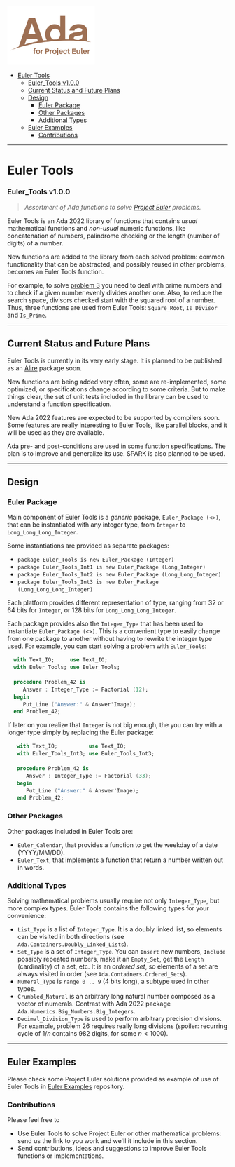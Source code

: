 <img src="Ada_for_Project_Euler.png" width="200" />

- [Euler Tools](#euler-tools)
    - [Euler\_Tools v1.0.0](#euler_tools-v100)
  - [Current Status and Future Plans](#current-status-and-future-plans)
  - [Design](#design)
    - [Euler Package](#euler-package)
    - [Other Packages](#other-packages)
    - [Additional Types](#additional-types)
  - [Euler Examples](#euler-examples)
    - [Contributions](#contributions)

---

# Euler Tools
### Euler_Tools v1.0.0

> *Assortment of Ada functions to solve [Project
> Euler](https://projecteuler.net) problems.*

Euler Tools is an Ada 2022 library of functions that contains _usual_
mathematical functions and _non-usual_ numeric functions, like concatenation
of numbers, palindrome checking or the length (number of digits) of a number.

New functions are added to the library from each solved problem: common
functionality that can be abstracted, and possibly reused in other problems,
becomes an Euler Tools function.

For example, to solve [problem 3](https://projecteuler.net/problem=3) you
need to deal with prime numbers and to check if a given number evenly divides
another one. Also, to reduce the search space, divisors checked start with
the squared root of a number. Thus, three functions are used from Euler
Tools: `Square_Root`, `Is_Divisor` and `Is_Prime`.

---
## Current Status and Future Plans

Euler Tools is currently in its very early stage. It is planned to be
published as an [Alire](https://alire.ada.dev) package soon.

New functions are being added very often, some are re-implemented, some
optimized, or specifications change according to some criteria. But to make
things clear, the set of unit tests included in the library can be used to understand a function specification.

New Ada 2022 features are expected to be supported by compilers soon. Some
features are really interesting to Euler Tools, like parallel blocks, and it
will be used as they are available.

Ada pre- and post-conditions are used in some function specifications. The
plan is to improve and generalize its use. SPARK is also planned to be used.

---
## Design

### Euler Package

Main component of Euler Tools is a _generic_ package, `Euler_Package (<>)`,
that can be instantiated with any integer type, from `Integer` to
`Long_Long_Long_Integer`.

Some instantiations are provided as separate packages:

   *  `package Euler_Tools is new Euler_Package (Integer)`
   *  `package Euler_Tools_Int1 is new Euler_Package (Long_Integer)`
   *  `package Euler_Tools_Int2 is new Euler_Package (Long_Long_Integer)`
   *  `package Euler_Tools_Int3 is new Euler_Package (Long_Long_Long_Integer)`

Each platform provides different representation of type, ranging from 32 or
64 bits for `Integer`, or 128 bits for `Long_Long_Long_Integer`.

  Each package provides also the `Integer_Type` that has been used to
  instantiate `Euler_Package (<>)`. This is a convenient type to easily
  change from one package to another without having to rewrite the integer
  type used. For example, you can start solving a problem with
  `Euler_Tools`:

 ```ada
   with Text_IO;     use Text_IO;
   with Euler_Tools; use Euler_Tools;

   procedure Problem_42 is
      Answer : Integer_Type := Factorial (12);
   begin
      Put_Line ("Answer:" & Answer'Image);
   end Problem_42;
 ```

  If later on you realize that `Integer` is not big enough, the you can try
  with a longer type simply by replacing the Euler package:

```ada
   with Text_IO;          use Text_IO;
   with Euler_Tools_Int3; use Euler_Tools_Int3;

   procedure Problem_42 is
      Answer : Integer_Type := Factorial (33);
   begin
      Put_Line ("Answer:" & Answer'Image);
   end Problem_42;
```

### Other Packages

Other packages included in Euler Tools are:

   * `Euler_Calendar`, that provides a function to get the weekday of a date
    (YYYY/MM/DD).
   * `Euler_Text`, that implements a function that return a number written
     out in words.

### Additional Types

Solving mathematical problems usually require not only `Integer_Type`, but
more complex types. Euler Tools contains the following types for your
convenience:

   * `List_Type` is a list of `Integer_Type`. It is a doubly linked list, so
     elements can be visited in both directions (see
     `Ada.Containers.Doubly_Linked_Lists`).
   * `Set_Type` is a set of `Integer_Type`. You can `Insert` new numbers,
     `Include` possibly repeated numbers, make it an `Empty_Set`, get the
     `Length` (cardinality) of a set, etc. It is an _ordered set_, so
     elements of a set are always visited in order (see
     `Ada.Containers.Ordered_Sets`).
   * `Numeral_Type` is `range 0 .. 9` (4 bits long), a subtype used in other
     types.
   * `Crumbled_Natural` is an arbitrary long natural number composed as a
     vector of numerals. Contrast with Ada 2022 package
     `Ada.Numerics.Big_Numbers.Big_Integers`.
   * `Decimal_Division_Type` is used to perform arbitrary precision
     divisions. For example, problem 26 requires really long divisions
     (spoiler: recurring cycle of $1/n$ contains 982 digits, for some
     $n<1000$).

---
## Euler Examples

Please check some Project Euler solutions provided as example of use of Euler
Tools  in [Euler Examples](https://github.com/rocher/euler_examples)
repository.

### Contributions

Please feel free to

   * Use Euler Tools to solve Project Euler or other mathematical problems:
     send us the link to you work and we'll it include in this section.
   * Send contributions, ideas and suggestions to improve Euler Tools
     functions or implementations.
